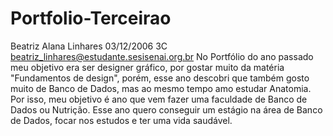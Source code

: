 # Portfolio-Terceirao

Beatriz Alana Linhares 
03/12/2006
3C
beatriz_linhares@estudante.sesisenai.org.br
No Portfólio do ano passado meu objetivo era ser designer gráfico, por gostar muito da matéria "Fundamentos de design", porém, esse ano descobri que também gosto muito de Banco de Dados, mas ao mesmo tempo amo estudar Anatomia. Por isso, meu objetivo é ano que vem fazer uma faculdade de Banco de Dados ou  Nutrição.
Esse ano quero conseguir um estágio na área de Banco de Dados, focar nos estudos e ter uma vida saudável.
